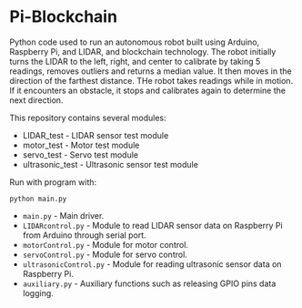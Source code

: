 # Pi-Blockchain

Python code used to run an autonomous robot built using Arduino, Raspberry Pi, and LIDAR, and blockchain technology. The robot initially turns the LIDAR to the left, right, and center to calibrate by taking 5 readings, removes outliers and returns a median value. It then moves in the direction of the farthest distance. THe robot takes readings while in motion. If it encounters an obstacle, it stops and calibrates again to determine the next direction. 

This repository contains several modules:
* LIDAR_test - LIDAR sensor test module
* motor_test - Motor test module
* servo_test - Servo test module
* ultrasonic_test - Ultrasonic sensor test module

Run with program with:
```
python main.py
```
- `main.py` - Main driver.
- `LIDARcontrol.py` - Module to read LIDAR sensor data on Raspberry Pi from Arduino through serial port.
- `motorControl.py` - Module for motor control.
- `servoControl.py` - Module for servo control.
- `ultrasonicControl.py` - Module for reading ultrasonic sensor data on Raspberry Pi.
- `auxiliary.py` - Auxiliary functions such as releasing GPIO pins data logging.
